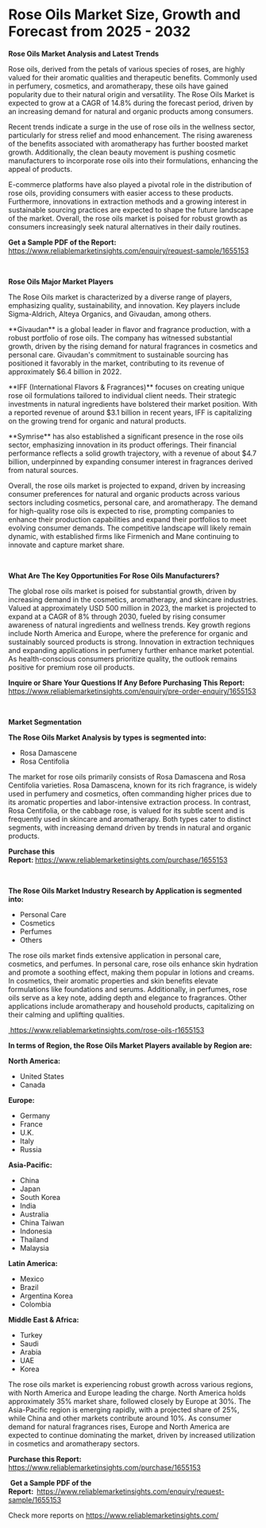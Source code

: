 <p><h1>Rose Oils Market Size, Growth and Forecast from 2025 - 2032</h1></p><p><strong>Rose Oils Market Analysis and Latest Trends</strong></p>
<p><p>Rose oils, derived from the petals of various species of roses, are highly valued for their aromatic qualities and therapeutic benefits. Commonly used in perfumery, cosmetics, and aromatherapy, these oils have gained popularity due to their natural origin and versatility. The Rose Oils Market is expected to grow at a CAGR of 14.8% during the forecast period, driven by an increasing demand for natural and organic products among consumers.</p><p>Recent trends indicate a surge in the use of rose oils in the wellness sector, particularly for stress relief and mood enhancement. The rising awareness of the benefits associated with aromatherapy has further boosted market growth. Additionally, the clean beauty movement is pushing cosmetic manufacturers to incorporate rose oils into their formulations, enhancing the appeal of products. </p><p>E-commerce platforms have also played a pivotal role in the distribution of rose oils, providing consumers with easier access to these products. Furthermore, innovations in extraction methods and a growing interest in sustainable sourcing practices are expected to shape the future landscape of the market. Overall, the rose oils market is poised for robust growth as consumers increasingly seek natural alternatives in their daily routines.</p></p>
<p><strong>Get a Sample PDF of the Report:&nbsp;</strong> <a href="https://www.reliablemarketinsights.com/enquiry/request-sample/1655153?utm_campaign=2769&utm_medium=2&utm_source=Github&utm_content=ia&utm_term=07032025&utm_id=rose-oils">https://www.reliablemarketinsights.com/enquiry/request-sample/1655153</a></p>
<p>&nbsp;</p>
<p><strong>Rose Oils Major Market Players</strong></p>
<p><p>The Rose Oils market is characterized by a diverse range of players, emphasizing quality, sustainability, and innovation. Key players include Sigma-Aldrich, Alteya Organics, and Givaudan, among others.</p><p>**Givaudan** is a global leader in flavor and fragrance production, with a robust portfolio of rose oils. The company has witnessed substantial growth, driven by the rising demand for natural fragrances in cosmetics and personal care. Givaudan's commitment to sustainable sourcing has positioned it favorably in the market, contributing to its revenue of approximately $6.4 billion in 2022.</p><p>**IFF (International Flavors & Fragrances)** focuses on creating unique rose oil formulations tailored to individual client needs. Their strategic investments in natural ingredients have bolstered their market position. With a reported revenue of around $3.1 billion in recent years, IFF is capitalizing on the growing trend for organic and natural products.</p><p>**Symrise** has also established a significant presence in the rose oils sector, emphasizing innovation in its product offerings. Their financial performance reflects a solid growth trajectory, with a revenue of about $4.7 billion, underpinned by expanding consumer interest in fragrances derived from natural sources.</p><p>Overall, the rose oils market is projected to expand, driven by increasing consumer preferences for natural and organic products across various sectors including cosmetics, personal care, and aromatherapy. The demand for high-quality rose oils is expected to rise, prompting companies to enhance their production capabilities and expand their portfolios to meet evolving consumer demands. The competitive landscape will likely remain dynamic, with established firms like Firmenich and Mane continuing to innovate and capture market share.</p></p>
<p>&nbsp;</p>
<p><strong>What Are The Key Opportunities For Rose Oils Manufacturers?</strong></p>
<p><p>The global rose oils market is poised for substantial growth, driven by increasing demand in the cosmetics, aromatherapy, and skincare industries. Valued at approximately USD 500 million in 2023, the market is projected to expand at a CAGR of 8% through 2030, fueled by rising consumer awareness of natural ingredients and wellness trends. Key growth regions include North America and Europe, where the preference for organic and sustainably sourced products is strong. Innovation in extraction techniques and expanding applications in perfumery further enhance market potential. As health-conscious consumers prioritize quality, the outlook remains positive for premium rose oil products.</p></p>
<p><strong>Inquire or Share Your Questions If Any Before Purchasing This Report:</strong> <a href="https://www.reliablemarketinsights.com/enquiry/pre-order-enquiry/1655153?utm_campaign=2769&utm_medium=2&utm_source=Github&utm_content=ia&utm_term=07032025&utm_id=rose-oils">https://www.reliablemarketinsights.com/enquiry/pre-order-enquiry/1655153</a></p>
<p>&nbsp;</p>
<p><strong>Market Segmentation</strong></p>
<p><strong>The Rose Oils Market Analysis by types is segmented into:</strong></p>
<p><ul><li>Rosa Damascene</li><li>Rosa Centifolia</li></ul></p>
<p><p>The market for rose oils primarily consists of Rosa Damascena and Rosa Centifolia varieties. Rosa Damascena, known for its rich fragrance, is widely used in perfumery and cosmetics, often commanding higher prices due to its aromatic properties and labor-intensive extraction process. In contrast, Rosa Centifolia, or the cabbage rose, is valued for its subtle scent and is frequently used in skincare and aromatherapy. Both types cater to distinct segments, with increasing demand driven by trends in natural and organic products.</p></p>
<p><strong>Purchase this Report:&nbsp;</strong><a href="https://www.reliablemarketinsights.com/purchase/1655153?utm_campaign=2769&utm_medium=2&utm_source=Github&utm_content=ia&utm_term=07032025&utm_id=rose-oils">https://www.reliablemarketinsights.com/purchase/1655153</a></p>
<p>&nbsp;</p>
<p><strong>The Rose Oils Market Industry Research by Application is segmented into:</strong></p>
<p><ul><li>Personal Care</li><li>Cosmetics</li><li>Perfumes</li><li>Others</li></ul></p>
<p><p>The rose oils market finds extensive application in personal care, cosmetics, and perfumes. In personal care, rose oils enhance skin hydration and promote a soothing effect, making them popular in lotions and creams. In cosmetics, their aromatic properties and skin benefits elevate formulations like foundations and serums. Additionally, in perfumes, rose oils serve as a key note, adding depth and elegance to fragrances. Other applications include aromatherapy and household products, capitalizing on their calming and uplifting qualities.</p></p>
<p><a href="https://www.reliablemarketinsights.com/rose-oils-r1655153?utm_campaign=2769&utm_medium=2&utm_source=Github&utm_content=ia&utm_term=07032025&utm_id=rose-oils">&nbsp;https://www.reliablemarketinsights.com/rose-oils-r1655153</a></p>
<p><strong>In terms of Region, the Rose Oils Market Players available by Region are:</strong></p>
<p>
    <p> <strong> North America: </strong>
        <ul>
            <li>United States</li>
            <li>Canada</li>
        </ul>
        </p> 
    <p> <strong> Europe: </strong>
        <ul>
            <li>Germany</li>
            <li>France</li>
            <li>U.K.</li>
            <li>Italy</li>
            <li>Russia</li>
        </ul>
        </p> 
    <p> <strong> Asia-Pacific: </strong>
        <ul>
            <li>China</li>
            <li>Japan</li>
            <li>South Korea</li>
            <li>India</li>
            <li>Australia</li>
            <li>China Taiwan</li>
            <li>Indonesia</li>
            <li>Thailand</li>
            <li>Malaysia</li>
        </ul>
        </p> 
    <p> <strong> Latin America: </strong>
        <ul>
            <li>Mexico</li>
            <li>Brazil</li>
            <li>Argentina Korea</li>
            <li>Colombia</li>
        </ul>
        </p> 
    <p> <strong> Middle East & Africa: </strong>
        <ul>
            <li>Turkey</li>
            <li>Saudi</li>
            <li>Arabia</li>
            <li>UAE</li>
            <li>Korea</li>
        </ul>
    </p>
    </p>
<p><p>The rose oils market is experiencing robust growth across various regions, with North America and Europe leading the charge. North America holds approximately 35% market share, followed closely by Europe at 30%. The Asia-Pacific region is emerging rapidly, with a projected share of 25%, while China and other markets contribute around 10%. As consumer demand for natural fragrances rises, Europe and North America are expected to continue dominating the market, driven by increased utilization in cosmetics and aromatherapy sectors.</p></p>
<p><strong>Purchase this Report: </strong><a href="https://www.reliablemarketinsights.com/purchase/1655153?utm_campaign=2769&utm_medium=2&utm_source=Github&utm_content=ia&utm_term=07032025&utm_id=rose-oils">https://www.reliablemarketinsights.com/purchase/1655153</a></p>
<p>&nbsp;<strong>Get a Sample PDF of the Report:&nbsp;&nbsp;</strong><a href="https://www.reliablemarketinsights.com/enquiry/request-sample/1655153?utm_campaign=2769&utm_medium=2&utm_source=Github&utm_content=ia&utm_term=07032025&utm_id=rose-oils">https://www.reliablemarketinsights.com/enquiry/request-sample/1655153</a></p>
<p><strong></strong></p>
<p>Check more reports on <a href="https://www.reliablemarketinsights.com/?utm_campaign=2769&utm_medium=2&utm_source=Github&utm_content=ia&utm_term=07032025&utm_id=rose-oils">https://www.reliablemarketinsights.com/</a></p>